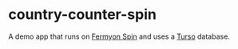 # country-counter-spin

A demo app that runs on [Fermyon Spin](https://fermyon.com/spin) and uses a [Turso](https://turso.tech) database.

